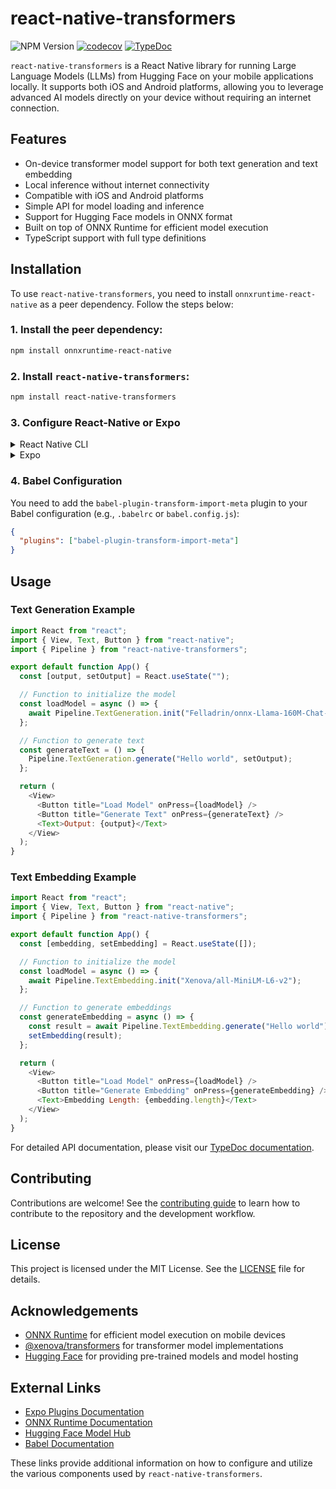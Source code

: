 # react-native-transformers

![NPM Version](https://img.shields.io/npm/v/react-native-transformers)
[![codecov](https://codecov.io/github/daviddaytw/react-native-transformers/graph/badge.svg?token=G3D0Y33SI4)](https://codecov.io/github/daviddaytw/react-native-transformers)
[![TypeDoc](https://github.com/daviddaytw/react-native-transformers/actions/workflows/docs.yml/badge.svg)](https://daviddaytw.github.io/react-native-transformers)

`react-native-transformers` is a React Native library for running Large Language Models (LLMs) from Hugging Face on your mobile applications locally. It supports both iOS and Android platforms, allowing you to leverage advanced AI models directly on your device without requiring an internet connection.

## Features

- On-device transformer model support for both text generation and text embedding
- Local inference without internet connectivity
- Compatible with iOS and Android platforms
- Simple API for model loading and inference
- Support for Hugging Face models in ONNX format
- Built on top of ONNX Runtime for efficient model execution
- TypeScript support with full type definitions

## Installation

To use `react-native-transformers`, you need to install `onnxruntime-react-native` as a peer dependency. Follow the steps below:

### 1. Install the peer dependency:

   ```sh
   npm install onnxruntime-react-native
   ```

### 2. Install `react-native-transformers`:

   ```sh
   npm install react-native-transformers
   ```

### 3. Configure React-Native or Expo

<details>
  <summary>React Native CLI</summary>

  - Link the `onnxruntime-react-native` library:

    ```sh
    npx react-native link onnxruntime-react-native
    ```
</details>

<details>
  <summary>Expo</summary>

  - Install the Expo plugin configuration in `app.json` or `app.config.js`:

    ```json
    {
      "expo": {
        "plugins": [
          "onnxruntime-react-native"
        ],
      }
    }
    ```
</details>

### 4. Babel Configuration

  You need to add the `babel-plugin-transform-import-meta` plugin to your Babel configuration (e.g., `.babelrc` or `babel.config.js`):

   ```json
   {
     "plugins": ["babel-plugin-transform-import-meta"]
   }
   ```

## Usage

### Text Generation Example

```javascript
import React from "react";
import { View, Text, Button } from "react-native";
import { Pipeline } from "react-native-transformers";

export default function App() {
  const [output, setOutput] = React.useState("");

  // Function to initialize the model
  const loadModel = async () => {
    await Pipeline.TextGeneration.init("Felladrin/onnx-Llama-160M-Chat-v1", "onnx/decoder_model_merged.onnx");
  };

  // Function to generate text
  const generateText = () => {
    Pipeline.TextGeneration.generate("Hello world", setOutput);
  };

  return (
    <View>
      <Button title="Load Model" onPress={loadModel} />
      <Button title="Generate Text" onPress={generateText} />
      <Text>Output: {output}</Text>
    </View>
  );
}
```

### Text Embedding Example

```javascript
import React from "react";
import { View, Text, Button } from "react-native";
import { Pipeline } from "react-native-transformers";

export default function App() {
  const [embedding, setEmbedding] = React.useState([]);

  // Function to initialize the model
  const loadModel = async () => {
    await Pipeline.TextEmbedding.init("Xenova/all-MiniLM-L6-v2");
  };

  // Function to generate embeddings
  const generateEmbedding = async () => {
    const result = await Pipeline.TextEmbedding.generate("Hello world");
    setEmbedding(result);
  };

  return (
    <View>
      <Button title="Load Model" onPress={loadModel} />
      <Button title="Generate Embedding" onPress={generateEmbedding} />
      <Text>Embedding Length: {embedding.length}</Text>
    </View>
  );
}
```

For detailed API documentation, please visit our [TypeDoc documentation](https://daviddaytw.github.io/react-native-transformers/).

## Contributing

Contributions are welcome! See the [contributing guide](CONTRIBUTING.md) to learn how to contribute to the repository and the development workflow.

## License

This project is licensed under the MIT License. See the [LICENSE](LICENSE) file for details.

## Acknowledgements

- [ONNX Runtime](https://onnxruntime.ai/) for efficient model execution on mobile devices
- [@xenova/transformers](https://www.npmjs.com/package/@xenova/transformers) for transformer model implementations
- [Hugging Face](https://huggingface.co/) for providing pre-trained models and model hosting

## External Links

- [Expo Plugins Documentation](https://docs.expo.dev/guides/config-plugins/)
- [ONNX Runtime Documentation](https://onnxruntime.ai/)
- [Hugging Face Model Hub](https://huggingface.co/models)
- [Babel Documentation](https://babeljs.io/)

These links provide additional information on how to configure and utilize the various components used by `react-native-transformers`.
